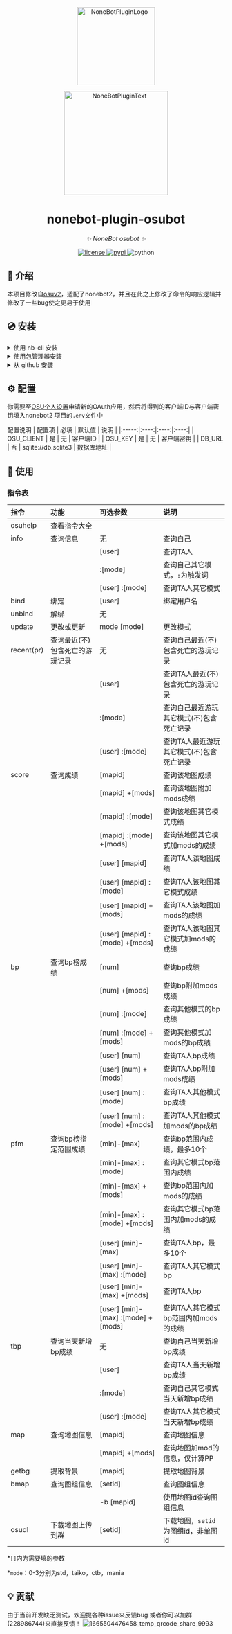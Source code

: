 <div align="center">
  <a href="https://v2.nonebot.dev/store"><img src="https://github.com/A-kirami/nonebot-plugin-template/blob/resources/nbp_logo.png" width="180" height="180" alt="NoneBotPluginLogo"></a>
  <br>
  <p><img src="https://github.com/A-kirami/nonebot-plugin-template/blob/resources/NoneBotPlugin.svg" width="240" alt="NoneBotPluginText"></p>
</div>

<div align="center">

# nonebot-plugin-osubot

_✨ NoneBot osubot ✨_


<a href="./LICENSE">
    <img src="https://img.shields.io/github/license/yaowan233/nonebot-plugin-osubot.svg" alt="license">
</a>
<a href="https://pypi.python.org/pypi/nonebot-plugin-osubot">
    <img src="https://img.shields.io/pypi/v/nonebot-plugin-osubot.svg" alt="pypi">
</a>
<img src="https://img.shields.io/badge/python-3.8+-blue.svg" alt="python">

</div>


## 📖 介绍

本项目修改自[osuv2](https://github.com/Yuri-YuzuChaN/osuv2)，适配了nonebot2，并且在此之上修改了命令的响应逻辑并修改了一些bug使之更易于使用 

## 💿 安装

<details>
<summary>使用 nb-cli 安装</summary>
在 nonebot2 项目的根目录下打开命令行, 输入以下指令即可安装

    nb plugin install nonebot-plugin-osubot

</details>

<details>
<summary>使用包管理器安装</summary>
在 nonebot2 项目的插件目录下, 打开命令行, 根据你使用的包管理器, 输入相应的安装命令

<details>
<summary>pip</summary>

    pip install nonebot-plugin-osubot
</details>
<details>
<summary>pdm</summary>

    pdm add nonebot-plugin-osubot
</details>
<details>
<summary>poetry</summary>

    poetry add nonebot-plugin-osubot
</details>
<details>
<summary>conda</summary>

    conda install nonebot-plugin-osubot
</details>

打开 nonebot2 项目的 `bot.py` 文件, 在其中写入

    nonebot.load_plugin('nonebot_plugin_osubot')

</details>

<details>
<summary>从 github 安装</summary>
在 nonebot2 项目的插件目录下, 打开命令行, 输入以下命令克隆此储存库

    git clone https://github.com/yaowan233/nonebot-plugin-osubot.git

打开 nonebot2 项目的 `bot.py` 文件, 在其中写入

    nonebot.load_plugin('src.plugins.nonebot_plugin_osubot')

</details>

## ⚙️ 配置
你需要至[OSU个人设置](https://osu.ppy.sh/home/account/edit)申请新的OAuth应用，然后将得到的客户端ID与客户端密钥填入nonebot2 项目的`.env`文件中

配置说明
| 配置项 | 必填 | 默认值 | 说明 |
|:-----:|:----:|:----:|:----:|
| OSU_CLIENT | 是 | 无 | 客户端ID |
| OSU_KEY | 是 | 无 | 客户端密钥 |
| DB_URL | 否 | sqlite://db.sqlite3 | 数据库地址 |

## 🎉 使用
### 指令表
| 指令    | 功能                 | 可选参数                           | 说明                                 |
| :------ | :------------------- | :--------------------------------- | :----------------------------------- |
| osuhelp | 查看指令大全         |                                    |                                      |
| info    | 查询信息             | 无                                 | 查询自己                             |
|         |                      | [user]                             | 查询TA人                             |
|         |                      | :[mode]                            | 查询自己其它模式，`:`为触发词        |
|         |                      | [user] :[mode]                     | 查询TA人其它模式                     |
| bind    | 绑定                 | [user]                             | 绑定用户名                           |
| unbind  | 解绑                 | 无                                 |                                      |
| update  | 更改或更新           | mode [mode]                        | 更改模式                             |
| recent(pr)| 查询最近(不)包含死亡的游玩记录     | 无                     | 查询自己最近(不)包含死亡的游玩记录               |
|         |                      | [user]                             | 查询TA人最近(不)包含死亡的游玩记录               |
|         |                      | :[mode]                            | 查询自己最近游玩其它模式(不)包含死亡记录         |
|         |                      | [user] :[mode]                     | 查询TA人最近游玩其它模式(不)包含死亡记录         |
| score   | 查询成绩             | [mapid]                            | 查询该地图成绩                       |
|         |                      | [mapid] +[mods]                    | 查询该地图附加mods成绩               |
|         |                      | [mapid] :[mode]                    | 查询该地图其它模式成绩               |
|         |                      | [mapid] :[mode] +[mods]            | 查询该地图其它模式加mods的成绩       |
|         |                      | [user] [mapid]                     | 查询TA人该地图成绩                   |
|         |                      | [user] [mapid] :[mode]             | 查询TA人该地图其它模式成绩           |
|         |                      | [user] [mapid] +[mods]             | 查询TA人该地图加mods的成绩           |
|         |                      | [user] [mapid] :[mode] +[mods]     | 查询TA人该地图其它模式加mods的成绩   |
| bp      | 查询bp榜成绩         | [num]                              | 查询bp成绩                           |
|         |                      | [num] +[mods]                      | 查询bp附加mods成绩                   |
|         |                      | [num] :[mode]                      | 查询其他模式的bp成绩                 |
|         |                      | [num] :[mode] +[mods]              | 查询其他模式加mods的bp成绩           |
|         |                      | [user] [num]                       | 查询TA人bp成绩                       |
|         |                      | [user] [num] +[mods]               | 查询TA人bp附加mods成绩               |
|         |                      | [user] [num] :[mode]               | 查询TA人其他模式bp成绩               |
|         |                      | [user] [num] :[mode] +[mods]       | 查询TA人其他模式加mods的bp成绩       |
| pfm     | 查询bp榜指定范围成绩 | [min]-[max]                        | 查询bp范围内成绩，最多10个           |
|         |                      | [min]-[max] :[mode]                | 查询其它模式bp范围内成绩             |
|         |                      | [min]-[max] +[mods]                | 查询bp范围内加mods的成绩             |
|         |                      | [min]-[max] :[mode] +[mods]        | 查询其它模式bp范围内加mods的成绩     |
|         |                      | [user] [min]-[max]                 | 查询TA人bp，最多10个                 |
|         |                      | [user] [min]-[max] :[mode]         | 查询TA人其它模式bp                   |
|         |                      | [user] [min]-[max] +[mods]         | 查询TA人bp                           |
|         |                      | [user] [min]-[max] :[mode] +[mods] | 查询TA人其它模式bp范围内加mods的成绩 |
| tbp     | 查询当天新增bp成绩   | 无                                 | 查询自己当天新增bp成绩               |
|         |                      | [user]                             | 查询TA人当天新增bp成绩               |
|         |                      | :[mode]                            | 查询自己其它模式当天新增bp成绩       |
|         |                      | [user] :[mode]                     | 查询TA人其它模式当天新增bp成绩       |
| map     | 查询地图信息         | [mapid]                            | 查询地图信息                         |
|         |                      | [mapid] +[mods]                    | 查询地图加mod的信息，仅计算PP        |
| getbg   | 提取背景             | [mapid]                            | 提取地图背景                         |
| bmap    | 查询图组信息         | [setid]                            | 查询图组信息                         |
|         |                      | -b [mapid]                         | 使用地图id查询图组信息               |
| osudl   | 下载地图上传到群     | [setid]                            | 下载地图，`setid`为图组id，非单图id  |

*`[]`内为需要填的参数

*`mode`：0-3分别为std，taiko，ctb，mania

## 💡 贡献
由于当前开发缺乏测试，欢迎提各种issue来反馈bug
或者你可以加群(228986744)来直接反馈！
![1665504476458_temp_qrcode_share_9993](https://user-images.githubusercontent.com/30517062/195143643-5c212f4e-5ee2-49fd-8e71-4f360eef2d46.png)
